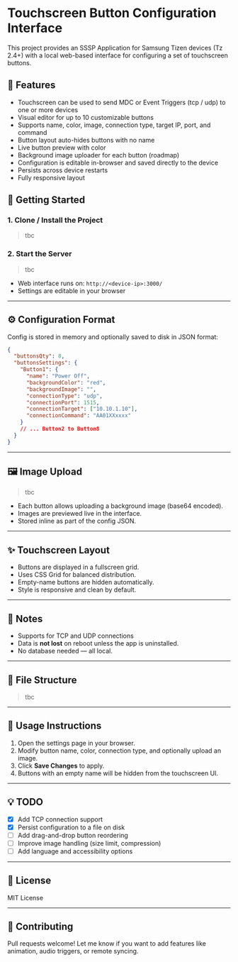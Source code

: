 # Touchscreen Button Configuration Interface

This project provides an SSSP Application for Samsung Tizen devices (Tz 2.4+) with a local web-based interface for configuring a set of touchscreen buttons. 

## 🤩 Features

- Touchscreen can be used to send MDC or Event Triggers (tcp / udp) to one or more devices
- Visual editor for up to 10 customizable buttons
- Supports name, color, image, connection type, target IP, port, and command
- Button layout auto-hides buttons with no name
- Live button preview with color
- Background image uploader for each button (roadmap)
- Configuration is editable in-browser and saved directly to the device
- Persists across device restarts
- Fully responsive layout

## 🚀 Getting Started

### 1. Clone / Install the Project

> tbc

### 2. Start the Server

> tbc

- Web interface runs on: `http://<device-ip>:3000/`
- Settings are editable in your browser

---

## ⚙️ Configuration Format

Config is stored in memory and optionally saved to disk in JSON format:

```json
{
  "buttonsQty": 8,
  "buttonsSettings": {
    "Button1": {
      "name": "Power Off",
      "backgroundColor": "red",
      "backgroundImage": "",
      "connectionType": "udp",
      "connectionPort": 1515,
      "connectionTarget": ["10.10.1.10"],
      "connectionCommand": "AA01XXxxxx"
    }
    // ... Button2 to Button8
  }
}
```

---

## 🖼️ Image Upload


> tbc

- Each button allows uploading a background image (base64 encoded).
- Images are previewed live in the interface.
- Stored inline as part of the config JSON.

---

## ✨ Touchscreen Layout

- Buttons are displayed in a fullscreen grid.
- Uses CSS Grid for balanced distribution.
- Empty-name buttons are hidden automatically.
- Style is responsive and clean by default.

---

## 🥪 Notes

- Supports for TCP and UDP connections
- Data is **not lost** on reboot unless the app is uninstalled.
- No database needed — all local.

---

## 🧰 File Structure

> tbc

---

## 📱 Usage Instructions

1. Open the settings page in your browser.
2. Modify button name, color, connection type, and optionally upload an image.
3. Click **Save Changes** to apply.
4. Buttons with an empty name will be hidden from the touchscreen UI.

---

## 💡 TODO

- [x] Add TCP connection support
- [x] Persist configuration to a file on disk
- [ ] Add drag-and-drop button reordering
- [ ] Improve image handling (size limit, compression)
- [ ] Add language and accessibility options

---

## 📄 License

MIT License

---

## 🤝 Contributing

Pull requests welcome! Let me know if you want to add features like animation, audio triggers, or remote syncing.

